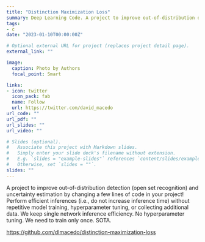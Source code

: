 ```yaml
---
title: "Distinction Maximization Loss"
summary: Deep Learning Code. A project to improve out-of-distribution detection (open set recognition) and uncertainty estimation to your deep learning project.
tags:
- c
date: "2023-01-10T00:00:00Z"

# Optional external URL for project (replaces project detail page).
external_link: ""

image:
  caption: Photo by Authors
  focal_point: Smart

links:
- icon: twitter
  icon_pack: fab
  name: Follow
  url: https://twitter.com/david_macedo
url_code: ""
url_pdf: ""
url_slides: ""
url_video: ""

# Slides (optional).
#   Associate this project with Markdown slides.
#   Simply enter your slide deck's filename without extension.
#   E.g. `slides = "example-slides"` references `content/slides/example-slides.md`.
#   Otherwise, set `slides = ""`.
slides: ""
---
```


A project to improve out-of-distribution detection (open set recognition) and uncertainty estimation by changing a few lines of code in your project! Perform efficient inferences (i.e., do not increase inference time) without repetitive model training, hyperparameter tuning, or collecting additional data. We keep single network inference efficiency. No hyperparameter tuning. We need to train only once. SOTA.

https://github.com/dlmacedo/distinction-maximization-loss
